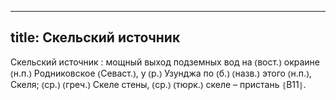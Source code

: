 
---
title: Скельский источник
---
Скельский источник
: мощный выход подземных вод на ⦅вост.⦆ окраине ⦅н.п.⦆ Родниковское ⦅Севаст.⦆, у ⦅р.⦆ Узунджа по ⦅б.⦆ ⦅назв.⦆ этого ⦅н.п.⦆, Скеля; ⦅ср.⦆ ⦅греч.⦆ Скеле стены, ⦅ср.⦆ ⦅тюрк.⦆ скеле – пристань ⦃В11⦄.

